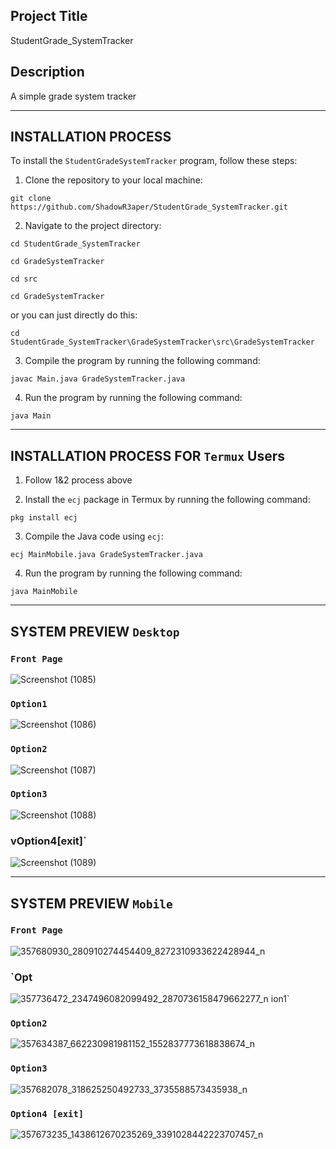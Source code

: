## Project Title
StudentGrade_SystemTracker


## Description
A simple grade system tracker


-----------------------------------
## INSTALLATION PROCESS
To install the `StudentGradeSystemTracker` program, follow these steps:

1. Clone the repository to your local machine:
```
git clone https://github.com/ShadowR3aper/StudentGrade_SystemTracker.git
```
2. Navigate to the project directory:
```
cd StudentGrade_SystemTracker
```
```
cd GradeSystemTracker
```
```
cd src
```
```
cd GradeSystemTracker
```
or you can just directly do this:
```
cd StudentGrade_SystemTracker\GradeSystemTracker\src\GradeSystemTracker
```
3. Compile the program by running the following command:
```
javac Main.java GradeSystemTracker.java
```
4. Run the program by running the following command:
```
java Main
```


---------------------------------
## INSTALLATION PROCESS FOR `Termux` Users
1. Follow 1&2 process above

2. Install the `ecj` package in Termux by running the following command:
```
pkg install ecj
```
3. Compile the Java code using `ecj`:
```
ecj MainMobile.java GradeSystemTracker.java
```
4. Run the program by running the following command:
```
java MainMobile
```


---------------------------------
## SYSTEM PREVIEW `Desktop`
### `Front Page`
![Screenshot (1085)](https://github.com/ShadowR3aper/StudentGrade_SystemTracker/assets/123635909/badcc2de-5143-4f2e-8fab-c65085aeb6b8)



### `Option1`
![Screenshot (1086)](https://github.com/ShadowR3aper/StudentGrade_SystemTracker/assets/123635909/e99b8666-4b4a-4048-9d78-fc4a25c680df)


### `Option2`
![Screenshot (1087)](https://github.com/ShadowR3aper/StudentGrade_SystemTracker/assets/123635909/c01858bb-6c3e-491c-ad3a-9e50e3e31749)


### `Option3`
![Screenshot (1088)](https://github.com/ShadowR3aper/StudentGrade_SystemTracker/assets/123635909/445526f3-03d9-43c4-a960-10001d9683fe)


### vOption4[exit]`
![Screenshot (1089)](https://github.com/ShadowR3aper/StudentGrade_SystemTracker/assets/123635909/8430c52d-9ca1-49b6-a5ff-466b22bf30ea)

---------------------------------
## SYSTEM PREVIEW `Mobile`
### `Front Page`
![357680930_280910274454409_8272310933622428944_n](https://github.com/ShadowR3aper/StudentGrade_SystemTracker/assets/123635909/49902de1-7dc6-4848-8127-436a94ae45b4)



### `Opt
![357736472_2347496082099492_2870736158479662277_n](https://github.com/ShadowR3aper/StudentGrade_SystemTracker/assets/123635909/ababf914-d1bf-4909-8cb8-69e996aa6ed4)
ion1`



### `Option2`
![357634387_662230981981152_1552837773618838674_n](https://github.com/ShadowR3aper/StudentGrade_SystemTracker/assets/123635909/75b22c33-614b-4f92-834c-cc2a5faaf18c)



### `Option3`
![357682078_318625250492733_3735588573435938_n](https://github.com/ShadowR3aper/StudentGrade_SystemTracker/assets/123635909/13b86f3c-6b62-4a55-a4b6-6717446bad0b)



### `Option4 [exit]`
![357673235_1438612670235269_3391028442223707457_n](https://github.com/ShadowR3aper/StudentGrade_SystemTracker/assets/123635909/725973ef-053e-4b37-b604-60b984eedf54)





